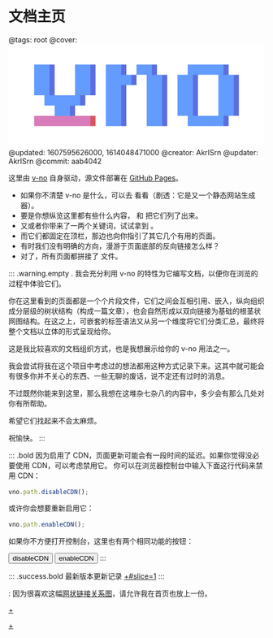 # 文档主页

@tags: root
@cover: ![](/uploads/images/big-logo.png)
@updated: 1607595626000, 1614048471000
@creator: AkrISrn
@updater: AkrISrn
@commit: aab4042

这里由 [v-no](https://github.com/akrisrn/v-no) 自身驱动，源文件部署在 [GitHub Pages](https://github.com/akrisrn/v-no-doc)。

- 如果你不清楚 v-no 是什么，可以去 [](/zh/README.md "#") 看看（剧透：它是又一个静态网站生成器）。
- 要是你想纵览这里都有些什么内容，[](/zh/archives.md "#") 和 [](/zh/categories.md "#") 把它们列了出来。
- 又或者你带来了一两个关键词，试试拿到 [](/zh/search.md "#")。
- 而它们都固定在顶栏，那边也向你指引了其它几个有用的页面。
- 有时我们没有明确的方向，漫游于页面底部的反向链接怎么样？
- 对了，所有页面都拼接了 [](/common.md "#") 文件。

::: .warning.empty .
我会充分利用 v-no 的特性为它编写文档，以便你在浏览的过程中体验它们。

你在这里看到的页面都是一个个片段文件，它们之间会互相引用、嵌入，纵向组织成分层级的树状结构（构成一篇文章），也会自然形成以双向链接为基础的根茎状网图结构。在这之上，可嵌套的标签语法又从另一个维度将它们分类汇总，最终将整个文档以立体的形式呈现给你。

这是我比较喜欢的文档组织方式，也是我想展示给你的 v-no 用法之一。

我会尝试将我在这个项目中考虑过的想法都用这种方式记录下来。这其中就可能会有很多你并不关心的东西、一些无聊的废话，说不定还有过时的消息。

不过既然你能来到这里，那么我想在这堆杂七杂八的内容中，多少会有那么几处对你有所帮助。

希望它们找起来不会太麻烦。

祝愉快。
:::

::: .bold 因为启用了 CDN，页面更新可能会有一段时间的延迟。如果你觉得没必要使用 CDN，可以考虑禁用它。
你可以在浏览器控制台中输入下面这行代码来禁用 CDN：

```js
vno.path.disableCDN();
```

或许你会想要重新启用它：

```js
vno.path.enableCDN();
```

如果你不方便打开控制台，这里也有两个相同功能的按钮：

<button class="btn danger" onclick="vno.path.disableCDN();">disableCDN</button> <button class="btn success" onclick="vno.path.enableCDN();">enableCDN</button>
:::

::: .success.bold 最新版本更新记录
[+#slice=1](/zh/releases/index.md)
:::

: 因为很喜欢这幅[网状链接关系图](/graph.md "#")，请允许我在首页也放上一份。

[+](/snippets/graph.md)

[+](/snippets/badges.md)
